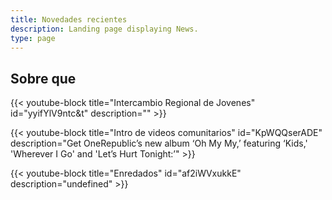 ```yaml
---
title: Novedades recientes
description: Landing page displaying News.
type: page
---
```

## Sobre que

{{< youtube-block title="Intercambio Regional de Jovenes" id="yyifYlV9ntc&t" description="" >}}



{{< youtube-block title="Intro de videos comunitarios" id="KpWQQserADE" description="Get OneRepublic’s new album ‘Oh My My,’ featuring ‘Kids,' 'Wherever I Go' and 'Let’s Hurt Tonight:’" >}}

{{< youtube-block title="Enredados" id="af2iWVxukkE" description="undefined" >}}
